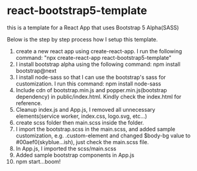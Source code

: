 # react-bootstrap5-template
this is a template for a React App that uses Bootstrap 5 Alpha(SASS)

Below is the step by step process how I setup this template.

1) create a new react app using create-react-app. I run the following command: "npx create-react-app react-bootstrap5-template"
2) I install bootstrap alpha using the following command: npm install bootstrap@next
3) I install node-sass so that I can use the bootstrap's sass for customization. I run this command: npm install node-sass
4) Include cdn of bootstrap.min.js and popper.min.js(bootstrap dependency) in public/index.html. Kindly check the index.html for reference.
5) Cleanup index.js and App.js, I removed all unnecessary elements(service worker, index.css, logo.svg, etc...)
6) create scss folder then main.scss inside the folder.
7) I import the bootstrap.scss in the main.scss, and added sample customization, e.g. .custom-element and changed $body-bg value to #00aef0(skyblue...ish), just check the main.scss file.
8) In App.js, I imported the scss/main.scss
9) Added sample bootstrap components in App.js
10) npm start...boom!
